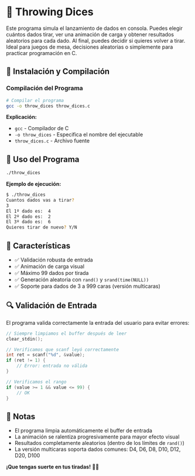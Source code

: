 # 🎲 Throwing Dices

Este programa simula el lanzamiento de dados en consola. Puedes elegir cuántos dados tirar, ver una animación de carga y obtener resultados aleatorios para cada dado. Al final, puedes decidir si quieres volver a tirar.
Ideal para juegos de mesa, decisiones aleatorias o simplemente para practicar programación en C.

## 🔧 Instalación y Compilación

### Compilación del Programa
```bash
# Compilar el programa
gcc -o throw_dices throw_dices.c
```

**Explicación:**
- `gcc` - Compilador de C
- `-o throw_dices` - Especifica el nombre del ejecutable
- `throw_dices.c` - Archivo fuente

## 🚀 Uso del Programa

```bash
./throw_dices
```

**Ejemplo de ejecución:**
```bash
$ ./throw_dices
Cuantos dados vas a tirar?
3
El 1º dado es:  4
El 2º dado es:  2
El 3º dado es:  6
Quieres tirar de nuevo? Y/N
```

## 🎨 Características

- ✅ Validación robusta de entrada
- ✅ Animación de carga visual
- ✅ Máximo 99 dados por tirada
- ✅ Generación aleatoria con `rand()` y `srand(time(NULL))`
- ✅ Soporte para dados de 3 a 999 caras (versión multicaras)

## 🔍 Validación de Entrada

El programa valida correctamente la entrada del usuario para evitar errores:

```c
// Siempre limpiamos el buffer después de leer
clear_stdin();

// Verificamos que scanf leyó correctamente
int ret = scanf("%d", &value);
if (ret != 1) {
	// Error: entrada no válida
}

// Verificamos el rango
if (value >= 1 && value <= 99) {
	// OK
}
```

## 📝 Notas

- El programa limpia automáticamente el buffer de entrada
- La animación se ralentiza progresivamente para mayor efecto visual
- Resultados completamente aleatorios (dentro de los límites de `rand()`)
- La versión multicaras soporta dados comunes: D4, D6, D8, D10, D12, D20, D100

**¡Que tengas suerte en tus tiradas!** 🎲🍀